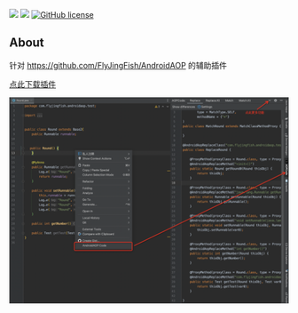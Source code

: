 ![](https://img.shields.io/github/v/tag/FlyJingFish/AndroidAOPPlugin?label=尝鲜版本&color=red&style=flat)
![](https://img.shields.io/jetbrains/plugin/v/25179?label=插件市场最新版本&color=blue&style=flat)
[![GitHub license](https://img.shields.io/github/license/FlyJingFish/AndroidAOPPlugin.svg)](https://github.com/FlyJingFish/AndroidAOPPlugin/blob/master/LICENSE)
## About

针对 https://github.com/FlyJingFish/AndroidAOP 的辅助插件

[点此下载插件](https://github.com/FlyJingFish/AndroidAOPPlugin/blob/master/out/artifacts/AndroidAOPPlugin_jar/AndroidAOPPlugin.jar?raw=true)

![image](/screenshot/about.png)


